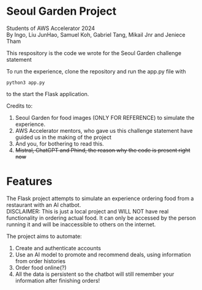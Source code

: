 # Seoul Garden Project 
Students of AWS Accelerator 2024  
By Ingo, Liu JunHao, Samuel Koh, Gabriel Tang, Mikail Jnr and Jeniece Tham  

This respository is the code we wrote for the Seoul Garden challenge statement  

To run the experience, clone the repository and run the app.py file with  
```
python3 app.py
```
to the start the Flask application.  

Credits to:
1) Seoul Garden for food images (ONLY FOR REFERENCE) to simulate the experience.  
2) AWS Accelerator mentors, who gave us this challenge statement have guided us in the making of the project  
3) And you, for bothering to read this.  
4) ~~Mistral, ChatGPT and Phind, the reason why the code is present right now~~


# Features
The Flask project attempts to simulate an experience ordering food from a restaurant with an AI chatbot.  
DISCLAIMER: This is just a local project and WILL NOT have real functionality in ordering actual food. It can only be accessed by the person running it and will be inaccessible to others on the internet.  
  
The project aims to automate:  
1) Create and authenticate accounts 
2) Use an AI model to promote and recommend deals, using information from order histories
3) Order food online(?)  
5) All the data is persistent so the chatbot will still remember your information after finishing orders!
